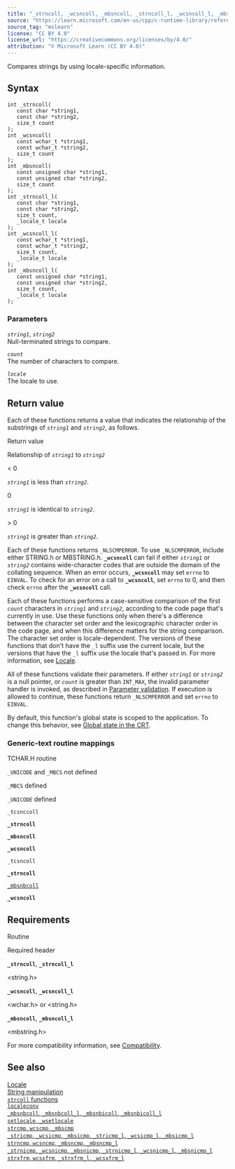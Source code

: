 ```yaml
---
title: "_strncoll, _wcsncoll, _mbsncoll, _strncoll_l, _wcsncoll_l, _mbsncoll_l"
source: "https://learn.microsoft.com/en-us/cpp/c-runtime-library/reference/strncoll-wcsncoll-mbsncoll-strncoll-l-wcsncoll-l-mbsncoll-l?view=msvc-170"
source_tag: "mslearn"
license: "CC BY 4.0"
license_url: "https://creativecommons.org/licenses/by/4.0/"
attribution: "© Microsoft Learn (CC BY 4.0)"
---
```

Compares strings by using locale-specific information.

## Syntax

```
int _strncoll(
   const char *string1,
   const char *string2,
   size_t count
);
int _wcsncoll(
   const wchar_t *string1,
   const wchar_t *string2,
   size_t count
);
int _mbsncoll(
   const unsigned char *string1,
   const unsigned char *string2,
   size_t count
);
int _strncoll_l(
   const char *string1,
   const char *string2,
   size_t count,
   _locale_t locale
);
int _wcsncoll_l(
   const wchar_t *string1,
   const wchar_t *string2,
   size_t count,
   _locale_t locale
);
int _mbsncoll_l(
   const unsigned char *string1,
   const unsigned char *string2,
   size_t count,
   _locale_t locale
);
```

### Parameters

_`string1`_, _`string2`_  
Null-terminated strings to compare.

_`count`_  
The number of characters to compare.

_`locale`_  
The locale to use.

## Return value

Each of these functions returns a value that indicates the relationship of the substrings of _`string1`_ and _`string2`_, as follows.

Return value

Relationship of _`string1`_ to _`string2`_

< 0

_`string1`_ is less than _`string2`_.

0

_`string1`_ is identical to _`string2`_.

\> 0

_`string1`_ is greater than _`string2`_.

Each of these functions returns `_NLSCMPERROR`. To use `_NLSCMPERROR`, include either STRING.h or MBSTRING.h. **`_wcsncoll`** can fail if either _`string1`_ or _`string2`_ contains wide-character codes that are outside the domain of the collating sequence. When an error occurs, **`_wcsncoll`** may set `errno` to `EINVAL`. To check for an error on a call to **`_wcsncoll`**, set `errno` to 0, and then check `errno` after the **`_wcsncoll`** call.

Each of these functions performs a case-sensitive comparison of the first _`count`_ characters in _`string1`_ and _`string2`_, according to the code page that's currently in use. Use these functions only when there's a difference between the character set order and the lexicographic character order in the code page, and when this difference matters for the string comparison. The character set order is locale-dependent. The versions of these functions that don't have the `_l` suffix use the current locale, but the versions that have the `_l` suffix use the locale that's passed in. For more information, see [Locale](https://learn.microsoft.com/en-us/cpp/c-runtime-library/locale?view=msvc-170).

All of these functions validate their parameters. If either _`string1`_ or _`string2`_ is a null pointer, or _`count`_ is greater than `INT_MAX`, the invalid parameter handler is invoked, as described in [Parameter validation](https://learn.microsoft.com/en-us/cpp/c-runtime-library/parameter-validation?view=msvc-170). If execution is allowed to continue, these functions return `_NLSCMPERROR` and set `errno` to `EINVAL`.

By default, this function's global state is scoped to the application. To change this behavior, see [Global state in the CRT](https://learn.microsoft.com/en-us/cpp/c-runtime-library/global-state?view=msvc-170).

### Generic-text routine mappings

TCHAR.H routine

`_UNICODE` and `_MBCS` not defined

`_MBCS` defined

`_UNICODE` defined

`_tcsnccoll`

**`_strncoll`**

**`_mbsncoll`**

**`_wcsncoll`**

`_tcsncoll`

**`_strncoll`**

[`_mbsnbcoll`](https://learn.microsoft.com/en-us/cpp/c-runtime-library/reference/mbsnbcoll-mbsnbcoll-l-mbsnbicoll-mbsnbicoll-l?view=msvc-170)

**`_wcsncoll`**

## Requirements

Routine

Required header

**`_strncoll`**, **`_strncoll_l`**

<string.h>

**`_wcsncoll`**, **`_wcsncoll_l`**

<wchar.h> or <string.h>

**`_mbsncoll`**, **`_mbsncoll_l`**

<mbstring.h>

For more compatibility information, see [Compatibility](https://learn.microsoft.com/en-us/cpp/c-runtime-library/compatibility?view=msvc-170).

## See also

[Locale](https://learn.microsoft.com/en-us/cpp/c-runtime-library/locale?view=msvc-170)  
[String manipulation](https://learn.microsoft.com/en-us/cpp/c-runtime-library/string-manipulation-crt?view=msvc-170)  
[`strcoll` functions](https://learn.microsoft.com/en-us/cpp/c-runtime-library/strcoll-functions?view=msvc-170)  
[`localeconv`](https://learn.microsoft.com/en-us/cpp/c-runtime-library/reference/localeconv?view=msvc-170)  
[`_mbsnbcoll`, `_mbsnbcoll_l`, `_mbsnbicoll`, `_mbsnbicoll_l`](https://learn.microsoft.com/en-us/cpp/c-runtime-library/reference/mbsnbcoll-mbsnbcoll-l-mbsnbicoll-mbsnbicoll-l?view=msvc-170)  
[`setlocale`, `_wsetlocale`](https://learn.microsoft.com/en-us/cpp/c-runtime-library/reference/setlocale-wsetlocale?view=msvc-170)  
[`strcmp`, `wcscmp`, `_mbscmp`](https://learn.microsoft.com/en-us/cpp/c-runtime-library/reference/strcmp-wcscmp-mbscmp?view=msvc-170)  
[`_stricmp`, `_wcsicmp`, `_mbsicmp`, `_stricmp_l`, `_wcsicmp_l`, `_mbsicmp_l`](https://learn.microsoft.com/en-us/cpp/c-runtime-library/reference/stricmp-wcsicmp-mbsicmp-stricmp-l-wcsicmp-l-mbsicmp-l?view=msvc-170)  
[`strncmp`, `wcsncmp`, `_mbsncmp`, `_mbsncmp_l`](https://learn.microsoft.com/en-us/cpp/c-runtime-library/reference/strncmp-wcsncmp-mbsncmp-mbsncmp-l?view=msvc-170)  
[`_strnicmp`, `_wcsnicmp`, `_mbsnicmp`, `_strnicmp_l`, `_wcsnicmp_l`, `_mbsnicmp_l`](https://learn.microsoft.com/en-us/cpp/c-runtime-library/reference/strnicmp-wcsnicmp-mbsnicmp-strnicmp-l-wcsnicmp-l-mbsnicmp-l?view=msvc-170)  
[`strxfrm`, `wcsxfrm`, `_strxfrm_l`, `_wcsxfrm_l`](https://learn.microsoft.com/en-us/cpp/c-runtime-library/reference/strxfrm-wcsxfrm-strxfrm-l-wcsxfrm-l?view=msvc-170)